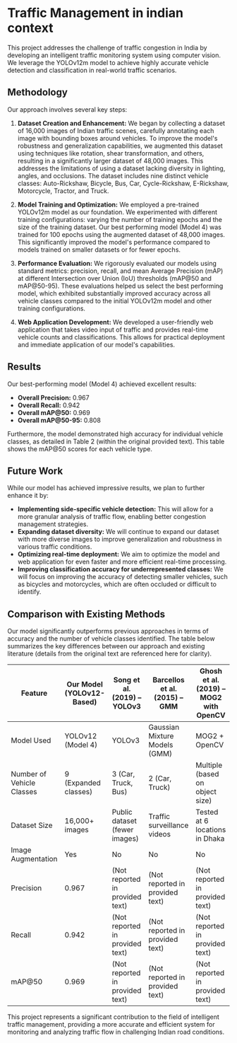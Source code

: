 # Traffic Management in indian context

This project addresses the challenge of traffic congestion in India by developing an intelligent traffic monitoring system using computer vision.  We leverage the YOLOv12m model to achieve highly accurate vehicle detection and classification in real-world traffic scenarios.

## Methodology

Our approach involves several key steps:

1. **Dataset Creation and Enhancement:** We began by collecting a dataset of 16,000 images of Indian traffic scenes, carefully annotating each image with bounding boxes around vehicles.  To improve the model's robustness and generalization capabilities, we augmented this dataset using techniques like rotation, shear transformation, and others, resulting in a significantly larger dataset of 48,000 images. This addresses the limitations of using a dataset lacking diversity in lighting, angles, and occlusions.  The dataset includes nine distinct vehicle classes: Auto-Rickshaw, Bicycle, Bus, Car, Cycle-Rickshaw, E-Rickshaw, Motorcycle, Tractor, and Truck.

2. **Model Training and Optimization:** We employed a pre-trained YOLOv12m model as our foundation.  We experimented with different training configurations: varying the number of training epochs and the size of the training dataset.  Our best performing model (Model 4) was trained for 100 epochs using the augmented dataset of 48,000 images.  This significantly improved the model's performance compared to models trained on smaller datasets or for fewer epochs.

3. **Performance Evaluation:**  We rigorously evaluated our models using standard metrics: precision, recall, and mean Average Precision (mAP) at different Intersection over Union (IoU) thresholds (mAP@50 and mAP@50-95).  These evaluations helped us select the best performing model, which exhibited substantially improved accuracy across all vehicle classes compared to the initial YOLOv12m model and other training configurations.

4. **Web Application Development:** We developed a user-friendly web application that takes video input of traffic and provides real-time vehicle counts and classifications.  This allows for practical deployment and immediate application of our model's capabilities.

## Results

Our best-performing model (Model 4) achieved excellent results:

* **Overall Precision:** 0.967
* **Overall Recall:** 0.942
* **Overall mAP@50:** 0.969
* **Overall mAP@50-95:** 0.808

Furthermore, the model demonstrated high accuracy for individual vehicle classes, as detailed in Table 2 (within the original provided text). This table shows the mAP@50 scores for each vehicle type.

## Future Work

While our model has achieved impressive results, we plan to further enhance it by:

* **Implementing side-specific vehicle detection:** This will allow for a more granular analysis of traffic flow, enabling better congestion management strategies.
* **Expanding dataset diversity:** We will continue to expand our dataset with more diverse images to improve generalization and robustness in various traffic conditions.
* **Optimizing real-time deployment:** We aim to optimize the model and web application for even faster and more efficient real-time processing.
* **Improving classification accuracy for underrepresented classes:** We will focus on improving the accuracy of detecting smaller vehicles, such as bicycles and motorcycles, which are often occluded or difficult to identify.

## Comparison with Existing Methods

Our model significantly outperforms previous approaches in terms of accuracy and the number of vehicle classes identified. The table below summarizes the key differences between our approach and existing literature (details from the original text are referenced here for clarity).

| Feature             | Our Model (YOLOv12-Based) | Song et al. (2019) – YOLOv3 | Barcellos et al. (2015) – GMM | Ghosh et al. (2019) – MOG2 with OpenCV |
|----------------------|---------------------------|---------------------------|-----------------------------|------------------------------------|
| Model Used           | YOLOv12 (Model 4)         | YOLOv3                     | Gaussian Mixture Models (GMM) | MOG2 + OpenCV                    |
| Number of Vehicle Classes | 9 (Expanded classes)      | 3 (Car, Truck, Bus)        | 2 (Car, Truck)               | Multiple (based on object size)      |
| Dataset Size         | 16,000+ images            | Public dataset (fewer images)| Traffic surveillance videos    | Tested at 6 locations in Dhaka     |
| Image Augmentation   | Yes                        | No                         | No                          | No                               |
| Precision            | 0.967                      |  (Not reported in provided text) | (Not reported in provided text) | (Not reported in provided text)    |
| Recall               | 0.942                      | (Not reported in provided text) | (Not reported in provided text) | (Not reported in provided text)    |
| mAP@50               | 0.969                      | (Not reported in provided text) | (Not reported in provided text) | (Not reported in provided text)    |



This project represents a significant contribution to the field of intelligent traffic management, providing a more accurate and efficient system for monitoring and analyzing traffic flow in challenging Indian road conditions.
